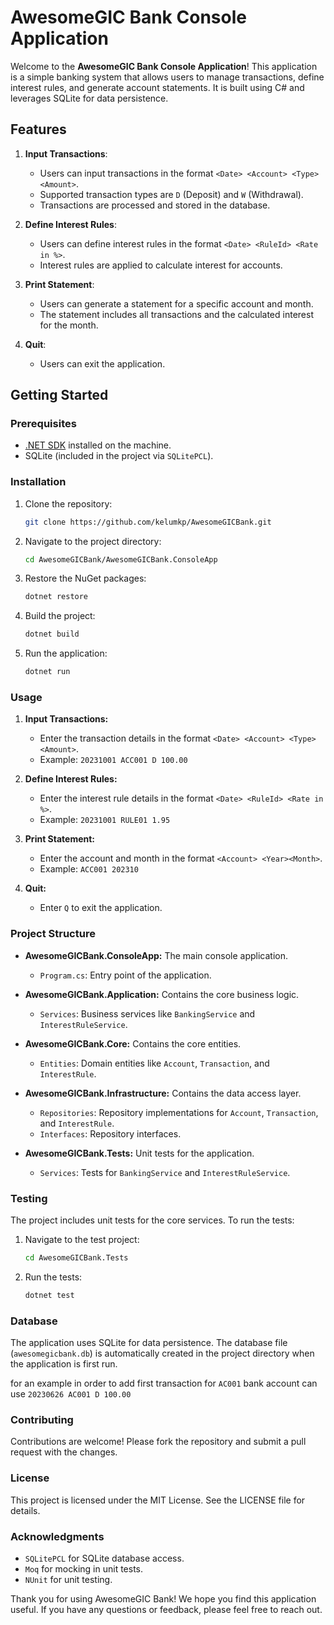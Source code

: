 # AwesomeGIC Bank Console Application

Welcome to the **AwesomeGIC Bank Console Application**! This application is a simple banking system that allows users to manage transactions, define interest rules, and generate account statements. It is built using C# and leverages SQLite for data persistence.

## Features

1. **Input Transactions**:
   - Users can input transactions in the format `<Date> <Account> <Type> <Amount>`.
   - Supported transaction types are `D` (Deposit) and `W` (Withdrawal).
   - Transactions are processed and stored in the database.

2. **Define Interest Rules**:
   - Users can define interest rules in the format `<Date> <RuleId> <Rate in %>`.
   - Interest rules are applied to calculate interest for accounts.

3. **Print Statement**:
   - Users can generate a statement for a specific account and month.
   - The statement includes all transactions and the calculated interest for the month.

4. **Quit**:
   - Users can exit the application.

## Getting Started

### Prerequisites

- [.NET SDK](https://dotnet.microsoft.com/download) installed on the machine.
- SQLite (included in the project via `SQLitePCL`).

### Installation

1. Clone the repository:
   ```bash
   git clone https://github.com/kelumkp/AwesomeGICBank.git

2. Navigate to the project directory:
   ```bash
   cd AwesomeGICBank/AwesomeGICBank.ConsoleApp
3. Restore the NuGet packages:
   ```bash
   dotnet restore
4. Build the project:
   ```bash
   dotnet build
5. Run the application: 
   ```bash
   dotnet run

### Usage

1. **Input Transactions:**
   - Enter the transaction details in the format `<Date> <Account> <Type> <Amount>`.
   - Example: `20231001 ACC001 D 100.00`

2. **Define Interest Rules:**
   - Enter the interest rule details in the format `<Date> <RuleId> <Rate in %>`.
   - Example: `20231001 RULE01 1.95`

3. **Print Statement:**
   - Enter the account and month in the format `<Account> <Year><Month>`.
   - Example: `ACC001 202310`

4. **Quit:**
   - Enter `Q` to exit the application.

### Project Structure

- **AwesomeGICBank.ConsoleApp:** The main console application.
  - `Program.cs`: Entry point of the application.

- **AwesomeGICBank.Application:** Contains the core business logic.
  - `Services`: Business services like `BankingService` and `InterestRuleService`.

- **AwesomeGICBank.Core:** Contains the core entities.
  - `Entities`: Domain entities like `Account`, `Transaction`, and `InterestRule`.

- **AwesomeGICBank.Infrastructure:** Contains the data access layer.
  - `Repositories`: Repository implementations for `Account`, `Transaction`, and `InterestRule`.
  - `Interfaces`: Repository interfaces.

- **AwesomeGICBank.Tests:** Unit tests for the application.
  - `Services`: Tests for `BankingService` and `InterestRuleService`.


### Testing

The project includes unit tests for the core services. To run the tests:

1. Navigate to the test project:
   ```bash
   cd AwesomeGICBank.Tests

2. Run the tests:

   ```bash
   dotnet test

### Database
The application uses SQLite for data persistence. The database file (`awesomegicbank.db`) is automatically created in the project directory when the application is first run.

for an example in order to add first transaction for `AC001` bank account can use `20230626 AC001 D 100.00`


### Contributing
Contributions are welcome! Please fork the repository and submit a pull request with the changes.

### License
This project is licensed under the MIT License. See the LICENSE file for details.

### Acknowledgments
 - `SQLitePCL` for SQLite database access.
 - `Moq` for mocking in unit tests.
 - `NUnit` for unit testing.
	
Thank you for using AwesomeGIC Bank! We hope you find this application useful. If you have any questions or feedback, please feel free to reach out.
